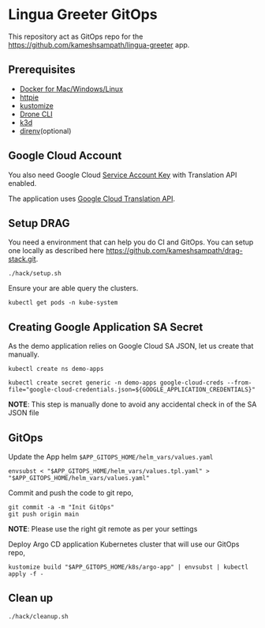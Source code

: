 # Lingua Greeter GitOps

This repository act as GitOps repo for the <https://github.com/kameshsampath/lingua-greeter> app.

## Prerequisites

- [Docker for Mac/Windows/Linux](https://www.docker.com/products/docker-desktop)
- [httpie](https://httpie.org/)
- [kustomize](https://kustomize.io/)
- [Drone CLI](https://docs.drone.io/cli/install/)
- [k3d](https://k3d.io)
- [direnv](https://direnv.net)(optional)

## Google Cloud Account

You also need Google Cloud [Service Account Key](https://cloud.google.com/iam/docs/creating-managing-service-account-keys) with Translation API enabled.

The application uses [Google Cloud Translation API](https://cloud.google.com/translate/docs/quickstarts).

## Setup DRAG

You need a environment that can help you do CI and GitOps. You can setup one locally as described here <https://github.com/kameshsampath/drag-stack.git>.

```shell
./hack/setup.sh
```

Ensure your are able query the clusters.

```shell
kubectl get pods -n kube-system
```

## Creating Google Application SA Secret

As the demo application relies on Google Cloud SA JSON, let us create that manually.

```shell
kubectl create ns demo-apps
```

```shell
kubectl create secret generic -n demo-apps google-cloud-creds --from-file="google-cloud-credentials.json=${GOOGLE_APPLICATION_CREDENTIALS}"
```

**NOTE**: This step is manually done to avoid any accidental check in of the SA JSON file

## GitOps

Update the App helm `$APP_GITOPS_HOME/helm_vars/values.yaml`

```shell
envsubst < "$APP_GITOPS_HOME/helm_vars/values.tpl.yaml" > "$APP_GITOPS_HOME/helm_vars/values.yaml"
```

Commit and push the code to git repo,

```shell
git commit -a -m "Init GitOps"
git push origin main
```

**NOTE**: Please use the right git remote as per your settings

Deploy Argo CD application Kubernetes cluster that will use our GitOps repo,

```shell
kustomize build "$APP_GITOPS_HOME/k8s/argo-app" | envsubst | kubectl apply -f -
```

## Clean up

```shell
./hack/cleanup.sh
```
